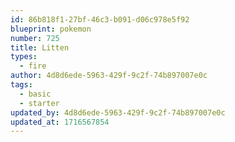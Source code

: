 ```yaml
---
id: 86b818f1-27bf-46c3-b091-d06c978e5f92
blueprint: pokemon
number: 725
title: Litten
types:
  - fire
author: 4d8d6ede-5963-429f-9c2f-74b897007e0c
tags:
  - basic
  - starter
updated_by: 4d8d6ede-5963-429f-9c2f-74b897007e0c
updated_at: 1716567854
---
```


